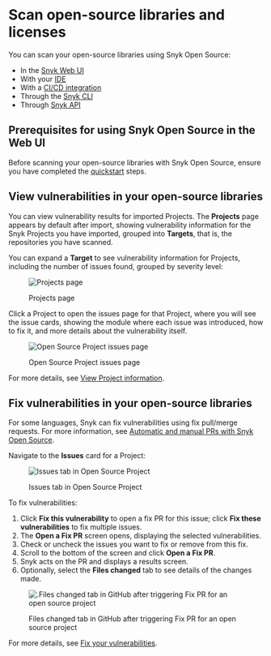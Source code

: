 # Scan open-source libraries and licenses

You can scan your open-source libraries using Snyk Open Source:&#x20;

* In the [Snyk Web UI](../../../getting-started/snyk-web-ui.md)
* With your [IDE](https://docs.snyk.io/integrations/ide-tools)
* With a [CI/CD integration](../../../scm-ide-and-ci-cd-integrations/snyk-ci-cd-integrations/)
* Through the [Snyk CLI](../../../snyk-cli/scan-and-maintain-projects-using-the-cli/snyk-cli-for-open-source/)
* Through [Snyk API](../../../snyk-api/)

## Prerequisites for using Snyk Open Source in the Web UI

Before scanning your open-source libraries with Snyk Open Source, ensure you have completed the [quickstart](../../../getting-started/quickstart/) steps.

## View vulnerabilities in your open-source libraries

You can view vulnerability results for imported Projects. The **Projects** page appears by default after import, showing vulnerability information for the Snyk Projects you have imported, grouped into **Targets**, that is, the repositories you have scanned.

You can expand a **Target** to see vulnerability information for Projects, including the number of issues found, grouped by severity level:

<figure><img src="../../../.gitbook/assets/Getting started with open source.png" alt="Projects page"><figcaption><p>Projects page</p></figcaption></figure>

Click a Project to open the issues page for that Project, where you will see the issue cards, showing the module where each issue was introduced, how to fix it, and more details about the vulnerability itself.

<figure><img src="../../../.gitbook/assets/project-details.png" alt="Open Source Project issues page"><figcaption><p>Open Source Project issues page</p></figcaption></figure>

For more details, see [View Project information](../../../snyk-admin/snyk-projects/project-information.md).

## Fix vulnerabilities in your open-source libraries

For some languages, Snyk can fix vulnerabilities using fix pull/merge requests. For more information, see [Automatic and manual PRs with Snyk Open Source](../../pull-requests/snyk-fix-pull-or-merge-requests/).

Navigate to the **Issues** card for a Project:

<figure><img src="../../../.gitbook/assets/Issues-view.png" alt="Issues tab in Open Source Project"><figcaption><p>Issues tab in Open Source Project</p></figcaption></figure>

To fix vulnerabilities:

1. Click **Fix this vulnerability** to open a fix PR for this issue; click **Fix these vulnerabilities** to fix multiple issues.
2. The **Open a Fix PR** screen opens, displaying the selected vulnerabilities.
3. Check or uncheck the issues you want to fix or remove from this fix.
4. Scroll to the bottom of the screen and click **Open a Fix PR**.
5. Snyk acts on the PR and displays a results screen.
6. Optionally, select the **Files changed** tab to see details of the changes made.

<figure><img src="../../../.gitbook/assets/screenshot_2021-04-09_at_17.46.22.png" alt=".Files changed tab in GitHub after triggering Fix PR for an open source project"><figcaption><p>Files changed tab in GitHub after triggering Fix PR for an open source project</p></figcaption></figure>

For more details, see [Fix your vulnerabilities](../manage-vulnerabilities/fix-your-vulnerabilities.md).
